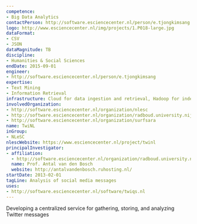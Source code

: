 ```yaml
---
competence:
- Big Data Analytics
contactPerson: http://software.esciencecenter.nl/person/e.tjongkimsang
logo: http://www.esciencecenter.nl/img/projects/1.P018-large.jpg
dataFormat:
- CSV
- JSON
dataMagnitude: TB
discipline:
- Humanities & Social Sciences
endDate: 2015-09-01
engineer:
- http://software.esciencecenter.nl/person/e.tjongkimsang
expertise:
- Text Mining
- Information Retrieval
infrastructure: Cloud for data ingestion and retrieval, Hadoop for indexing and searching
involvedOrganization:
- http://software.esciencecenter.nl/organization/nlesc
- http://software.esciencecenter.nl/organization/radboud.university.nijmegen
- http://software.esciencecenter.nl/organization/surfsara
name: TwiNL
inGroup:
- NLeSC
nlescWebsite: https://www.esciencecenter.nl/project/twinl
principalInvestigator:
- affiliation:
  - http://software.esciencecenter.nl/organization/radboud.university.nijmegen
  name: Prof. Antal van den Bosch
  website: http://antalvandenbosch.ruhosting.nl/
startDate: 2013-02-01
tagLine: Analysis of social media messages
uses:
- http://software.esciencecenter.nl/software/twiqs.nl
---
```

Developing a centralized service for gathering, storing, and analyzing Twitter messages
